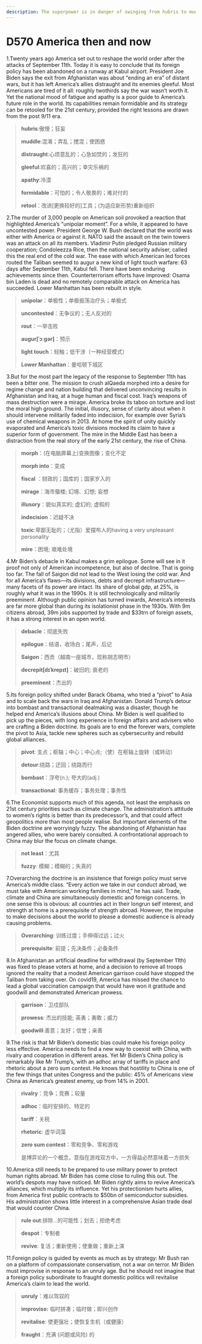 ```yaml
---
description: The superpower is in danger of swinging from hubris to muddle
---
```


# D570 America then and now
1.Twenty years ago America set out to reshape the world order after the attacks of September 11th. Today it is easy to conclude that its foreign policy has been abandoned on a runway at Kabul airport. President Joe Biden says the exit from Afghanistan was about “ending an era” of distant wars, but it has left America’s allies distraught and its enemies gleeful. Most Americans are tired of it all: roughly two­thirds say the war wasn’t worth it. Yet the national mood of fatigue and apathy is a poor guide to America’s future role in the world. Its capabilities remain formidable and its strategy can be retooled for the 21st century, provided the right lessons are drawn from the post­ 9/11 era.

> **hubris**:傲慢；狂妄
>
> **muddle**:混淆；弄乱；搅混；使困惑
>
> **distraught**:心烦意乱的；心急如焚的；发狂的
>
> **gleeful**:欢喜的；高兴的；幸灾乐祸的
>
> **apathy**:冷漠
>
> **formidable**：可怕的；令人敬畏的；难对付的
>
> **retool**：改进[更换较好的]工具；(为适应新形势)重新组织
>

2.The murder of 3,000 people on American soil provoked a reaction that highlighted America’s “unipolar moment”. For a while, it appeared to have uncontested power. President George W. Bush declared that the world was either with America or against it. NATO said the assault on the twin towers was an attack on all its members. Vladimir Putin pledged Russian military co­operation; Condoleezza Rice, then the national security adviser, called this the real end of the cold war. The ease with which American ­led forces routed the Taliban seemed to augur a new kind of light ­touch warfare: 63 days after September 11th, Kabul fell. There have been enduring achievements since then. Counter­terrorism efforts have improved: Osama bin Laden is dead and no remotely comparable attack on America has succeeded. Lower Manhattan has been rebuilt in style.

> **unipolar**：单极性；单极振荡治疗头；单极式
>
> **uncontested**：无争议的；无人反对的
>
> **rout**：一举击败
>
> **augur[ˈɔːɡər]**：预示
>
> **light ­touch**：轻触；低干涉（一种经营模式）
>
> **Lower Manhattan**：曼哈顿下城区
>

3.But for the most part the legacy of the response to September 11th has been a bitter one. The mission to crush al­Qaeda morphed into a desire for regime change and nation ­building that delivered unconvincing results in Afghanistan and Iraq, at a huge human and fiscal cost. Iraq’s weapons of mass destruction were a mirage. America broke its taboo on torture and lost the moral high ground. The initial, illusory, sense of clarity about when it should intervene militarily faded into indecision, for example over Syria’s use of chemical weapons in 2013. At home the spirit of unity quickly evaporated and America’s toxic divisions mocked its claim to have a superior form of government. The mire in the Middle East has been a distraction from the real story of the early 21st century, the rise of China.

> **morph**：(在电脑屏幕上)变换图像；变化不定
>
> **morph into**：变成
>
> **fiscal** ：财政的；国库的；国家岁入的
>
> **mirage**：海市蜃楼; 幻境、幻想; 妄想
>
> **illusory**：貌似真实的; 虚幻的; 虚假的
>
> **indecision**：迟疑不决
>
> **toxic**:卑鄙无耻的；（尤指）爱摆布人的having a very unpleasant personality
>
> **mire**：困境; 艰难处境
>

4.Mr Biden’s debacle in Kabul makes a grim epilogue. Some will see in it proof not only of American incompetence, but also of decline. That is going too far. The fall of Saigon did not lead to the West losing the cold war. And for all America’s flaws—its divisions, debts and decrepit infrastructure—many facets of its power are intact. Its share of global gdp, at 25%, is roughly what it was in the 1990s. It is still technologically and militarily preeminent. Although public opinion has turned inwards, America’s interests are far more global than during its isolationist phase in the 1930s. With 9m citizens abroad, 39m jobs supported by trade and $33trn of foreign assets, it has a strong interest in an open world.

> **debacle**：彻底失败
>
> **epilogue**：结语，收场白；尾声，后记
>
> **Saigon**：西贡（越南一座城市，现称胡志明市）
>
> **decrepit[dɪˈkrepɪt]**：破旧的; 衰老的
>
> **preeminent**：杰出的
>

5.Its foreign policy shifted under Barack Obama, who tried a “pivot” to Asia and to scale back the wars in Iraq and Afghanistan. Donald Trump’s detour into bombast and transactional dealmaking was a disaster, though he helped end America’s illusions about China. Mr Biden is well qualified to pick up the pieces, with long experience in foreign affairs and advisers who are crafting a Biden doctrine. Its goals are to end the forever wars, complete the pivot to Asia, tackle new spheres such as cyber­security and rebuild global alliances.

> **pivot**: 支点；枢轴；中心；中心点;（使）在枢轴上旋转（或转动）
>
> **detour**:绕路；迂回；绕路而行
>
> **bombast**：浮夸(n.); 夸大的(adj.)
>
> **transactional**: 事务缓存；事务处理；事务性
>

6.The Economist supports much of this agenda, not least the emphasis on 21st­ century priorities such as climate change. The administration’s attitude to women’s rights is better than its predecessor’s, and that could affect geopolitics more than most people realise. But important elements of the Biden doctrine are worryingly fuzzy. The abandoning of Afghanistan has angered allies, who were barely consulted. A confrontational approach to China may blur the focus on climate change.

> **not least**：尤其
>
> **fuzzy**: 模糊；模糊的；失真的
>

7.Overarching the doctrine is an insistence that foreign policy must serve America’s middle class. “Every action we take in our conduct abroad, we must take with American working families in mind,” he has said. Trade, climate and China are simultaneously domestic and foreign concerns. In one sense this is obvious: all countries act in their long­run self ­interest, and strength at home is a prerequisite of strength abroad. However, the impulse to make decisions about the world to please a domestic audience is already causing problems.

> **Overarching**: 训练过度；手伸得过远；过火
>
> **prerequisite**: 前提；先决条件；必备条件
>

8.In Afghanistan an artificial deadline for withdrawal (by September 11th) was fixed to please voters at home, and a decision to remove all troops ignored the reality that a modest American garrison could have stopped the Taliban from taking over. On covid­19, America has missed the chance to lead a global vaccination campaign that would have won it gratitude and goodwill and demonstrated American prowess.

> **garrison**：卫戍部队
>
> **prowess**: 杰出的技能; 英勇；勇敢；威力
>
> **goodwill**:善意；友好；信誉；亲善
>

9.The risk is that Mr Biden’s domestic bias could make his foreign policy less effective. America needs to find a new way to coexist with China, with rivalry and co­operation in different areas. Yet Mr Biden’s China policy is remarkably like Mr Trump’s, with an ad­hoc array of tariffs in place and rhetoric about a zero sum contest. He knows that hostility to China is one of the few things that unites Congress and the public: 45% of Americans view China as America’s greatest enemy, up from 14% in 2001.

> **rivalry**：竞争；竞赛；较量
>
> **adhoc**：临时安排的、特定的
>
> **tariff**：关税
>
> **rhetoric**: 虚华词藻
>
> **zero sum contest**：零和竞争、零和游戏
>
> 是博弈论的一个概念，意指在游戏双方中，一方得益必然意味着一方损失
>

10.America still needs to be prepared to use military power to protect human rights abroad. Mr Biden has come close to ruling this out. The world’s despots may have noticed. Mr Biden rightly aims to revive America’s alliances, which multiply its influence. Yet his protectionism hurts allies, from America ­first public contracts to $50bn of semiconductor subsidies. His administration shows little interest in a comprehensive Asian trade deal that would counter China.

> **rule out**:排除…的可能性；划去；拒绝考虑
>
> **despot**：专制者
>
> **revive**: 复活；重新使用；使重做；重新上演
>

11.Foreign policy is guided by events as much as by strategy: Mr Bush ran on a platform of compassionate conservatism, not a war on terror. Mr Biden must improvise in response to an unruly age. But he should not imagine that a foreign policy subordinate to fraught domestic politics will revitalise America’s claim to lead the world.

> **unruly**：难以驾驭的
>
> **improvise:** 临时拼凑；临时做；即兴创作
>
> **revitalise**: 使更强壮；使恢复生机（或健康）
>
> **fraught**：充满 (问题或风险) 的
>


